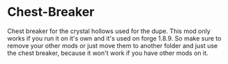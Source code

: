 # Chest-Breaker
Chest breaker for the crystal hollows used for the dupe.
This mod only works if you run it on it's own and it's used on forge 1.8.9. So make sure to remove your other mods or just move them to another folder and just use the chest breaker, because it won't work if you have other mods on it.
